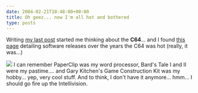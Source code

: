 ```yaml
---
date: 2004-02-21T10:48:00+00:00
title: Oh geez... now I'm all hot and bothered
type: posts
---
```

Writing [my last post](http://weblogs.asp.net/duncanma/archive/2004/02/20/77513.aspx) started me thinking about the **C64**... and I found [this page](http://uk.geocities.com/magoos_universe/64_intro.htm) detailing software releases over the years the C64 was hot (really, it was...)

<img src="http://www.duncanmackenzie.net/cbm64.jpg" border="0" />
I can remember PaperClip was my word processor, Bard's Tale I and II were my pastime.... and Gary Kitchen's Game Construction Kit was my hobby... yep, very cool stuff. And to think, I don't have it anymore... hmm... I should go fire up the Intellivision.
